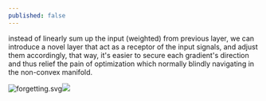 ```yaml
---
published: false
---
```

instead of linearly sum up the input (weighted) from previous layer, we can introduce a novel layer that act as a receptor of the input signals, and adjust them accordingly, that way, it's easier to secure each gradient's direction and thus relief the pain of optimization which normally blindly navigating in the non-convex manifold.

![forgetting.svg]({{site.baseurl}}/_posts/forgetting.svg)<img src="https://rancheng.github.io/StackOverflow/question.13808020.include-an-svg-hosted-on-github-in-markdown/controllers_brief.svg">
